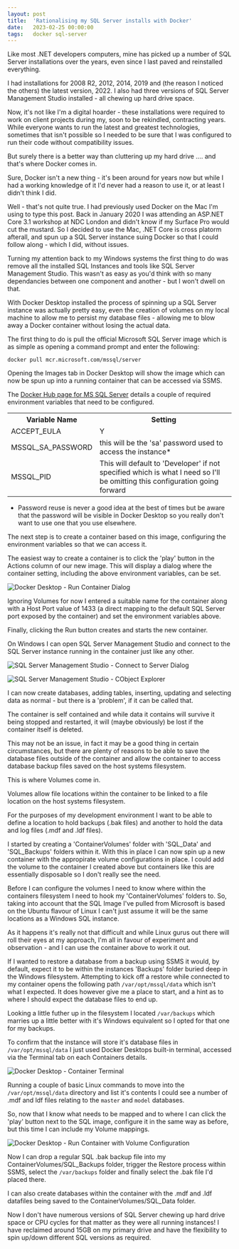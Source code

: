 ```yaml
---
layout: post
title:  'Rationalising my SQL Server installs with Docker'
date:   2023-02-25 00:00:00
tags:   docker sql-server
---
```

Like most .NET developers computers, mine has picked up a number of SQL Server installations over the years, even since I last paved and reinstalled everything.

I had installations for 2008 R2, 2012, 2014, 2019 and (the reason I noticed the others) the latest version, 2022. I also had three versions of SQL Server Management Studio installed - all chewing up hard drive space.

Now, it's not like I'm a digital hoarder - these installations were required to work on client projects during my, soon to be rekindled, contracting years. While everyone wants to run the latest and greatest technologies, sometimes that isn't possible so I needed to be sure that I was configured to run their code without compatibility issues.

But surely there is a better way than cluttering up my hard drive .... and that's where Docker comes in.
<!--more-->
Sure, Docker isn't a new thing - it's been around for years now but while I had a working knowledge of it I'd never had a reason to use it, or at least I didn't think I did.

Well - that's not quite true. I had previously used Docker on the Mac I'm using to type this post. Back in January 2020 I was attending an ASP.NET Core 3.1 workshop at NDC London and didn't know if my Surface Pro would cut the mustard. So I decided to use the Mac, .NET Core is cross platorm afterall, and spun up a SQL Server instance suing Docker so that I could follow along - which I did, without issues.

Turning my attention back to my Windows systems the first thing to do was remove all the installed SQL Instances and tools like SQL Server Management Studio. This wasn't as easy as you'd think with so many dependancies between one component and another - but I won't dwell on that.

With Docker Desktop installed the process of spinning up a SQL Server instance was actually pretty easy, even the creation of volumes on my local machine to allow me to persist my database files - allowing me to blow away a Docker container without losing the actual data.

The first thing to do is pull the official Microsoft SQL Server image which is as simple as opening a command prompt and enter the following:

```
docker pull mcr.microsoft.com/mssql/server
```

Opening the Images tab in Docker Desktop will show the image which can now be spun up into a running container that can be accessed via SSMS.

The <a href="https://hub.docker.com/_/microsoft-mssql-server" target="_blank">Docker Hub page for MS SQL Server</a> details a couple of required environment variables that need to be configured.

<table>
    <tr><th>Variable Name</th><th>Setting</th></tr>
    <tr><td>ACCEPT_EULA</td><td>Y</td></tr>
    <tr><td>MSSQL_SA_PASSWORD</td><td>this will be the 'sa' password used to access the instance*</td></tr>
    <tr><td>MSSQL_PID</td><td>This will default to 'Developer' if not specified which is what I need so I'll be omitting this configuration going forward</td></tr>
</table>

* Password reuse is never a good idea at the best of times but be aware that the password will be visible in Docker Desktop so you really don't want to use one that you use elsewhere.

The next step is to create a container based on this image, configuring the environment variables so that we can access it.

The easiest way to create a container is to click the 'play' button in the Actions column of our new image. This will display a dialog where the container setting, including the above environment variables, can be set.

![Docker Desktop - Run Container Dialog](/assets/images/rationalising-my-sql-server-installs-with-docker-run-container-dialog.png)

Ignoring Volumes for now I entered a suitable name for the container along with a Host Port value of 1433 (a direct mapping to the default SQL Server port exposed by the container) and set the environment variables above.

Finally, clicking the Run button creates and starts the new container.

On Windows I can open SQL Server Management Studio and connect to the SQL Server instance running in the container just like any other.

![SQL Server Management Studio - Connect to Server Dialog](/assets/images/rationalising-my-sql-server-installs-with-docker-ssms-connection-dialog.png)

![SQL Server Management Studio - CObject Explorer](/assets/images/rationalising-my-sql-server-installs-with-docker-ssms-object-explorer.png)

I can now create databases, adding tables, inserting, updating and selecting data as normal - but there is a 'problem', if it can be called that.

The container is self contained and while data it contains will survive it being stopped and restarted, it will (maybe obviously) be lost if the container itself is deleted.

This may not be an issue, in fact it may be a good thing in certain circumstances, but there are plenty of reasons to be able to save the database files outside of the container and allow the container to access database backup files saved on the host systems filesystem.

This is where Volumes come in.

Volumes allow file locations within the container to be linked to a file location on the host systems filesystem.

For the purposes of my development environment I want to be able to define a location to hold backups (.bak files) and another to hold the data and log files (.mdf and .ldf files).

I started by creating a 'ContainerVolumes' folder with 'SQL_Data' and 'SQL_Backups' folders within it. With this in place I can now spin up a new container with the appropirate volume configurations in place. I could add the volume to the container I created above but containers like this are essentially disposable so I don't really see the need.

Before I can configure the volumes I need to know where within the containers filesystem I need to hook my 'ContainerVolumes' folders to. So, taking into account that the SQL Image I've pulled from Microsoft is based on the Ubuntu flavour of Linux I can't just assume it will be the same locations as a Windows SQL instance.

As it happens it's really not that difficult and while Linux gurus out there will roll their eyes at my approach, I'm all in favour of experiment and observation - and I can use the container above to work it out.

If I wanted to restore a database from a backup using SSMS it would, by default, expect it to be within the instances 'Backups' folder buried deep in the Windows filesystem. Attempting to kick off a restore while connected to my container opens the following path `/var/opt/mssql/data` which isn't what I expected. It does however give me a place to start, and a hint as to where I should expect the database files to end up.

Looking a little futher up in the filesystem I located `/var/backups` which marries up a little better with it's Windows equivalent so I opted for that one for my backups.

To confirm that the instance will store it's database files in `/var/opt/mssql/data` I just used Docker Desktops built-in terminal, accessed via the Terminal tab on each Containers details.

![Docker Desktop - Container Terminal](/assets/images/rationalising-my-sql-server-installs-with-docker-docker-desktop-terminal.png)

Running a couple of basic Linux commands to move into the `/var/opt/mssql/data` directory and list it's contents I could see a number of .mdf and ldf files relating to the `master` and `model` databases.

So, now that I know what needs to be mapped and to where I can click the 'play' button next to the SQL image, configure it in the same way as before, but this time I can include my Volume mappings.

![Docker Desktop - Run Container with Volume Configuration](/assets/images/rationalising-my-sql-server-installs-with-docker-run-container-dialog-with-volume-config.png)

Now I can drop a regular SQL .bak backup file into my ContainerVolumes/SQL_Backups folder, trigger the Restore process within SSMS, select the `/var/backups` folder and finally select the .bak file I'd placed there.

I can also create databases within the container with the .mdf and .ldf datafiles being saved to the ContainerVolumes/SQL_Data folder.

Now I don't have numerous versions of SQL Server chewing up hard drive space or CPU cycles for that matter as they were all running instances! I have reclaimed around 15GB on my primary drive and have the flexibility to spin up/down different SQL versions as required.